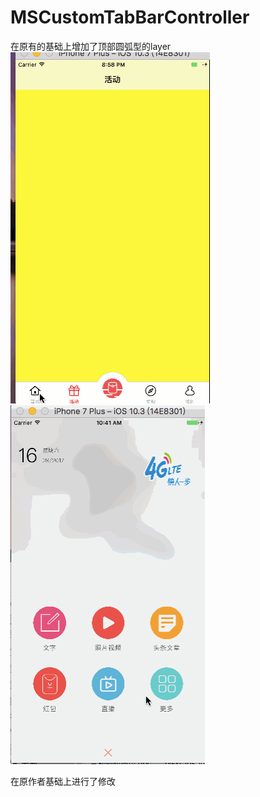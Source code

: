# MSCustomTabBarController
在原有的基础上增加了顶部圆弧型的layer 
![MSCustomTabBarController](demo-0.gif)
![MSCustomTabBarController](demo-1.gif)

在原作者基础上进行了修改
